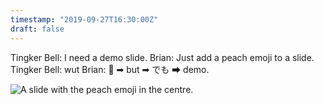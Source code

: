 ```yaml
---
timestamp: "2019-09-27T16:30:00Z"
draft: false
---
```


Tingker Bell: I need a demo slide.
Brian: Just add a peach emoji to a slide.
Tingker Bell: wut
Brian: 🍑 ➡ but ➡ でも ➡ demo.

![A slide with the peach emoji in the centre.](/images/writings/demo-slide.png "Demo slide")
